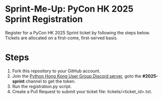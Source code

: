# Sprint-Me-Up: PyCon HK 2025 Sprint Registration
Register for a PyCon HK 2025 Sprint ticket by following the steps below. Tickets are allocated on a first-come, first-served basis.

# Steps
1. Fork this repository to your GitHub account.
2. Join the [Python Hong Kong User Group Discord server](https://bit.ly/pyconhk), goto the **#2025-sprint** channel to get the token.
3. Run the registration.py script.
4. Create a Pull Request to submit your ticket file: tickets/<ticket_id>.txt.